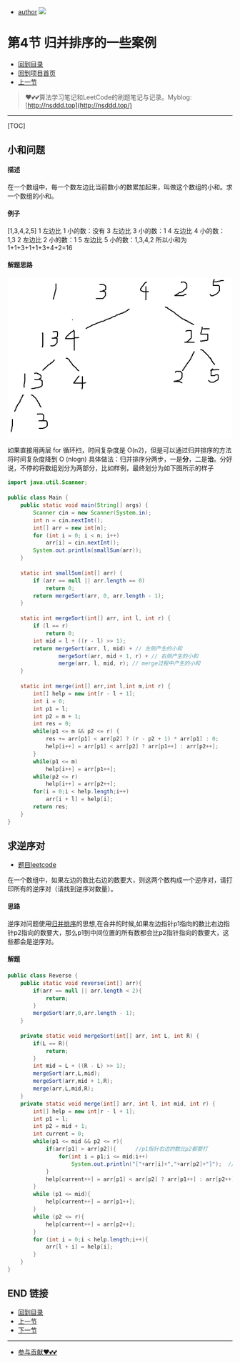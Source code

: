 + [author](https://github.com/3293172751)
<a href="https://github.com/3293172751" target="_blank"><img src="https://img.shields.io/badge/Github-xiongxinwei-inactive?style=social&logo=github"></a></p>
# 第4节 归并排序的一些案例
+ [回到目录](../README.md)
+ [回到项目首页](../../README.md)
+ [上一节](3.md)
> ❤️💕💕算法学习笔记和LeetCode的刷题笔记与记录。Myblog:[http://nsddd.top](http://nsddd.top/)
---
[TOC]

## 小和问题

#### 描述

在一个数组中，每一个数左边比当前数小的数累加起来，叫做这个数组的小和。求一个数组的小和。

#### 例子

[1,3,4,2,5]
1 左边比 1 小的数：没有
3 左边比 3 小的数：1
4 左边比 4 小的数：1,3
2 左边比 2 小的数：1
5 左边比 5 小的数：1,3,4,2
所以小和为 1+1+3+1+1+3+4+2=16

#### 解题思路

![img](assets/5ba77f204e99b.png)

如果直接用两层 for 循环扫，时间复杂度是 O(n2)，但是可以通过归并排序的方法将时间复杂度降到 O (nlogn)
具体做法：归并排序分两步，一是**分**，二是**治**。分好说，不停的将数组划分为两部分，比如样例，最终划分为如下图所示的样子

```java
import java.util.Scanner;

public class Main {
    public static void main(String[] args) {
        Scanner cin = new Scanner(System.in);
        int n = cin.nextInt();
        int[] arr = new int[n];
        for (int i = 0; i < n; i++)
            arr[i] = cin.nextInt();
        System.out.println(smallSum(arr));
    }

    static int smallSum(int[] arr) {
        if (arr == null || arr.length == 0)
            return 0;
        return mergeSort(arr, 0, arr.length - 1);
    }

    static int mergeSort(int[] arr, int l, int r) {
        if (l == r)
            return 0;
        int mid = l + ((r - l) >> 1);
        return mergeSort(arr, l, mid) + // 左侧产生的小和
                mergeSort(arr, mid + 1, r) + // 右侧产生的小和
                merge(arr, l, mid, r); // merge过程中产生的小和
    }

    static int merge(int[] arr,int l,int m,int r) {
        int[] help = new int[r - l + 1];
        int i = 0;
        int p1 = l;
        int p2 = m + 1;
        int res = 0;
        while(p1 <= m && p2 <= r) {
            res += arr[p1] < arr[p2] ? (r - p2 + 1) * arr[p1] : 0;
            help[i++] = arr[p1] < arr[p2] ? arr[p1++] : arr[p2++];
        }
        while(p1 <= m) 
            help[i++] = arr[p1++];
        while(p2 <= r)
            help[i++] = arr[p2++];
        for(i = 0;i < help.length;i++)
            arr[i + l] = help[i];
        return res;
    }
}
```



## 求逆序对

+ [题目leetcode](https://leetcode.cn/problems/shu-zu-zhong-de-ni-xu-dui-lcof/)

在一个数组中，如果左边的数比右边的数要大，则这两个数构成一个逆序对，请打印所有的逆序对（请找到逆序对数量）。

#### 思路

逆序对问题使用[归并排序](https://so.csdn.net/so/search?q=归并排序&spm=1001.2101.3001.7020)的思想,在合并的时候,如果左边指针p1指向的数比右边指针p2指向的数要大，那么p1到中间位置的所有数都会比p2指针指向的数要大，这些都会是逆序对。

#### 解题

```java
public class Reverse {
    public static void reverse(int[] arr){
        if(arr == null || arr.length < 2){
            return;
        }
        mergeSort(arr,0,arr.length - 1);
    }

    private static void mergeSort(int[] arr, int L, int R) {
        if(L == R){
            return;
        }
        int mid = L + ((R - L) >> 1);
        mergeSort(arr,L,mid);
        mergeSort(arr,mid + 1,R);
        merge(arr,L,mid,R);
    }
    private static void merge(int[] arr, int l, int mid, int r) {
        int[] help = new int[r - l + 1];
        int p1 = l;
        int p2 = mid + 1;
        int current = 0;
        while(p1 <= mid && p2 <= r){
            if(arr[p1] > arr[p2]){      //p1指针右边的数比p2都要打
                for(int i = p1;i <= mid;i++)
                    System.out.println("["+arr[i]+","+arr[p2]+"]");  //打印逆序对
            }
            help[current++] = arr[p1] < arr[p2] ? arr[p1++] : arr[p2++];
        }
        while (p1 <= mid){
            help[current++] = arr[p1++];
        }
        while (p2 <= r){
            help[current++] = arr[p2++];
        }
        for (int i = 0;i < help.length;i++){
            arr[l + i] = help[i];
        }
    }
}

```



## END 链接

+ [回到目录](../README.md)
+ [上一节](3.md)
+ [下一节](5.md)
---
+ [参与贡献❤️💕💕](https://github.com/3293172751/Block_Chain/blob/master/Git/git-contributor.md)
